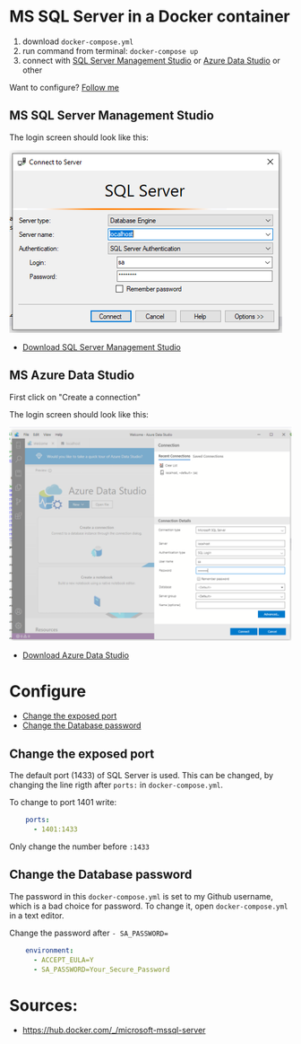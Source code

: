 # MS SQL Server in a Docker container
1. download `docker-compose.yml`
2. run command from terminal: `docker-compose up`
3. connect with [SQL Server Management Studio](#ms-sql-server-management-studio) or [Azure Data Studio](#ms-azure-data-studio) or other

Want to configure? [Follow me](#configure)

## MS SQL Server Management Studio
The login screen should look like this:

![MS SQL Server Management Studio](./images/mssqlsms.PNG)

- [Download SQL Server Management Studio](https://docs.microsoft.com/en-us/sql/ssms/download-sql-server-management-studio-ssms)
## MS Azure Data Studio
First click on "Create a connection" 

The login screen should look like this:

![MS Azure Data Studio](./images/msads.PNG)

- [Download Azure Data Studio](https://docs.microsoft.com/en-us/sql/azure-data-studio/download-azure-data-studio)

# Configure
- [Change the exposed port](#change-the-exposed-port)
- [Change the Database password](#change-the-database-password)
## Change the exposed port
The default port (1433) of SQL Server is used.
This can be changed, by changing the line rigth after `ports:` in `docker-compose.yml`.

To change to port 1401 write:
```yml
    ports:
      - 1401:1433
```
Only change the number before `:1433`

## Change the Database password
The password in this `docker-compose.yml` is set to my Github username, which is a bad choice for password. To change it, open `docker-compose.yml` in a text editor. 

Change the password after `- SA_PASSWORD=`
```yml
    environment:
      - ACCEPT_EULA=Y
      - SA_PASSWORD=Your_Secure_Password
```
# Sources:
- https://hub.docker.com/_/microsoft-mssql-server